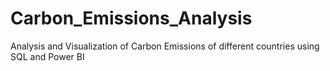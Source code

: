 # Carbon_Emissions_Analysis
Analysis and Visualization of Carbon Emissions of different countries using SQL and Power BI
